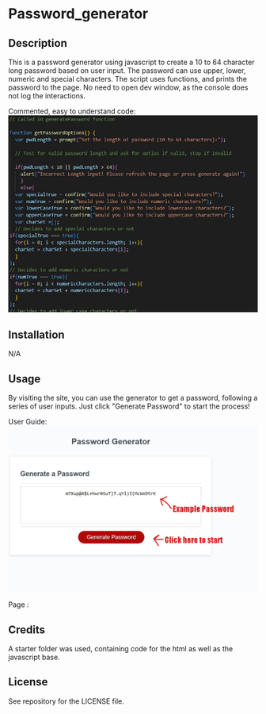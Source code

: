 # Password_generator

## Description

This is a password generator using javascript to create a 10 to 64 character long password based on user input. The password can use upper, lower, numeric and special characters.
The script uses functions, and prints the password to the page.
No need to open dev window, as the console does not log the interactions.

Commented, easy to understand code:
![Alt text](assets/images/Example_code.jpg?raw=true "Example Code")

## Installation

N/A

## Usage

By visiting the site, you can use the generator to get a password, following a series of user inputs. Just click "Generate Password" to start the process!

User Guide:
![Alt text](assets/images/user_example.jpg?raw=true "Guide")

Page : 

## Credits

A starter folder was used, containing code for the html as well as the javascript base.

## License

See repository for the LICENSE file.
